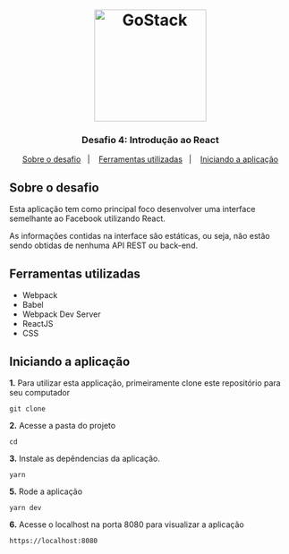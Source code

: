 <h1 align="center">
    <img alt="GoStack" src="https://rocketseat-cdn.s3-sa-east-1.amazonaws.com/bootcamp-header.png" width="200px" />
</h1>

<h3 align="center">
  Desafio 4: Introdução ao React
</h3>

<p align="center">
  <a href="#sobre-o-desafio">Sobre o desafio</a>&nbsp;&nbsp;&nbsp;|&nbsp;&nbsp;&nbsp;
  <a href="#ferramentas-utilizadas">Ferramentas utilizadas</a>&nbsp;&nbsp;&nbsp;|&nbsp;&nbsp;&nbsp;
  <a href="#iniciando-a-aplicação">Iniciando a aplicação</a>
</p>

## Sobre o desafio

Esta aplicação tem como principal foco desenvolver uma interface semelhante ao Facebook utilizando React.

As informações contidas na interface são estáticas, ou seja, não estão sendo obtidas de nenhuma API REST ou back-end.

## Ferramentas utilizadas

- Webpack
- Babel
- Webpack Dev Server
- ReactJS
- CSS

## Iniciando a aplicação

**1.** Para utilizar esta applicação, primeiramente clone este repositório para seu computador
```
git clone
```
**2.** Acesse a pasta do projeto
```
cd 
```

**3.** Instale as depêndencias da aplicação.

```
yarn
```

**5.** Rode a aplicação

```
yarn dev
```

**6.** Acesse o localhost na porta 8080 para visualizar a aplicação

```
https://localhost:8080
```


